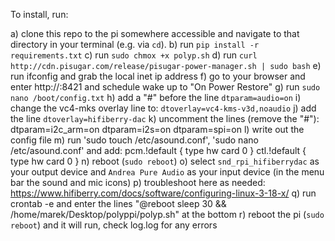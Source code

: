 To install, run:

a) clone this repo to the pi somewhere accessible and navigate to that directory in your terminal (e.g. via `cd`).
b) run `pip install -r requirements.txt`
c) run `sudo chmox +x polyp.sh`
d) run `curl http://cdn.pisugar.com/release/pisugar-power-manager.sh | sudo bash`
e) run ifconfig and grab the local inet ip address
f) go to your browser and enter http://<your ip>:8421 and schedule wake up to "On Power Restore"
g) run `sudo nano /boot/config.txt`
h) add a "#" before the line `dtparam=audio=on`
i) change the vc4-mks overlay line to: `dtoverlay=vc4-kms-v3d,noaudio`
j) add the line `dtoverlay=hifiberry-dac`
k) uncomment the lines (remove the "#"):
	dtparam=i2c_arm=on
	dtparam=i2s=on
	dtparam=spi=on
l) write out the config file
m) run 'sudo touch /etc/asound.conf', 'sudo nano /etc/asound.conf' and add:
pcm.!default {
  type hw card 0
}
ctl.!default {
  type hw card 0
}
n) reboot (`sudo reboot`)
o) select `snd_rpi_hifiberrydac` as your output device and `Andrea Pure Audio` as your input device (in the menu bar the sound and mic icons)
p) troubleshoot here as needed: https://www.hifiberry.com/docs/software/configuring-linux-3-18-x/
q) run crontab -e and enter the lines "@reboot sleep 30 && /home/marek/Desktop/polyppi/polyp.sh" at the bottom
r) reboot the pi (`sudo reboot`) and it will run, check log.log for any errors
